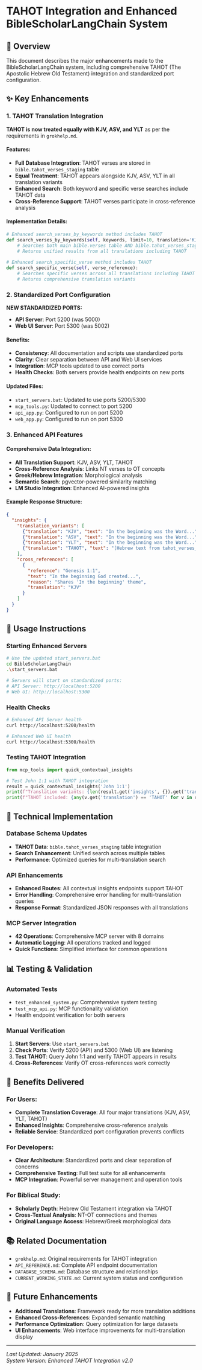# TAHOT Integration and Enhanced BibleScholarLangChain System

<!--
Copyright (c) 2025 BibleScholarLangChain Project

Licensed under the BibleScholarLangChain Personal Biblical Use License.
This software is free for personal biblical study, research, and educational use.
Commercial use requires written permission and payment of licensing fees.
See LICENSE file for full terms.
-->

## 🌟 Overview

This document describes the major enhancements made to the BibleScholarLangChain system, including comprehensive TAHOT (The Apostolic Hebrew Old Testament) integration and standardized port configuration.

## ✨ Key Enhancements

### 1. TAHOT Translation Integration

**TAHOT is now treated equally with KJV, ASV, and YLT** as per the requirements in `grokhelp.md`.

#### Features:
- **Full Database Integration**: TAHOT verses are stored in `bible.tahot_verses_staging` table
- **Equal Treatment**: TAHOT appears alongside KJV, ASV, YLT in all translation variants
- **Enhanced Search**: Both keyword and specific verse searches include TAHOT data
- **Cross-Reference Support**: TAHOT verses participate in cross-reference analysis

#### Implementation Details:
```python
# Enhanced search_verses_by_keywords method includes TAHOT
def search_verses_by_keywords(self, keywords, limit=10, translation='KJV'):
    # Searches both main bible.verses table AND bible.tahot_verses_staging
    # Returns unified results from all translations including TAHOT
    
# Enhanced search_specific_verse method includes TAHOT
def search_specific_verse(self, verse_reference):
    # Searches specific verses across all translations including TAHOT
    # Returns comprehensive translation variants
```

### 2. Standardized Port Configuration

**NEW STANDARDIZED PORTS:**
- **API Server**: Port 5200 (was 5000)
- **Web UI Server**: Port 5300 (was 5002)

#### Benefits:
- **Consistency**: All documentation and scripts use standardized ports
- **Clarity**: Clear separation between API and Web UI services
- **Integration**: MCP tools updated to use correct ports
- **Health Checks**: Both servers provide health endpoints on new ports

#### Updated Files:
- `start_servers.bat`: Updated to use ports 5200/5300
- `mcp_tools.py`: Updated to connect to port 5200
- `api_app.py`: Configured to run on port 5200
- `web_app.py`: Configured to run on port 5300

### 3. Enhanced API Features

#### Comprehensive Data Integration:
- **All Translation Support**: KJV, ASV, YLT, TAHOT
- **Cross-Reference Analysis**: Links NT verses to OT concepts
- **Greek/Hebrew Integration**: Morphological analysis
- **Semantic Search**: pgvector-powered similarity matching
- **LM Studio Integration**: Enhanced AI-powered insights

#### Example Response Structure:
```json
{
  "insights": {
    "translation_variants": [
      {"translation": "KJV", "text": "In the beginning was the Word..."},
      {"translation": "ASV", "text": "In the beginning was the Word..."},
      {"translation": "YLT", "text": "In the beginning was the Word..."},
      {"translation": "TAHOT", "text": "[Hebrew text from tahot_verses_staging]"}
    ],
    "cross_references": [
      {
        "reference": "Genesis 1:1",
        "text": "In the beginning God created...",
        "reason": "Shares 'In the beginning' theme",
        "translation": "KJV"
      }
    ]
  }
}
```

## 🚀 Usage Instructions

### Starting Enhanced Servers
```bash
# Use the updated start_servers.bat
cd BibleScholarLangChain
.\start_servers.bat

# Servers will start on standardized ports:
# API Server: http://localhost:5200
# Web UI: http://localhost:5300
```

### Health Checks
```bash
# Enhanced API Server health
curl http://localhost:5200/health

# Enhanced Web UI health  
curl http://localhost:5300/health
```

### Testing TAHOT Integration
```python
from mcp_tools import quick_contextual_insights

# Test John 1:1 with TAHOT integration
result = quick_contextual_insights('John 1:1')
print(f"Translation variants: {len(result.get('insights', {}).get('translation_variants', []))}")
print(f"TAHOT included: {any(v.get('translation') == 'TAHOT' for v in result.get('insights', {}).get('translation_variants', []))}")
```

## 🔧 Technical Implementation

### Database Schema Updates
- **TAHOT Data**: `bible.tahot_verses_staging` table integration
- **Search Enhancement**: Unified search across multiple tables
- **Performance**: Optimized queries for multi-translation search

### API Enhancements
- **Enhanced Routes**: All contextual insights endpoints support TAHOT
- **Error Handling**: Comprehensive error handling for multi-translation queries
- **Response Format**: Standardized JSON responses with all translations

### MCP Server Integration
- **42 Operations**: Comprehensive MCP server with 8 domains
- **Automatic Logging**: All operations tracked and logged
- **Quick Functions**: Simplified interface for common operations

## 📊 Testing & Validation

### Automated Tests
- `test_enhanced_system.py`: Comprehensive system testing
- `test_mcp_api.py`: MCP functionality validation
- Health endpoint verification for both servers

### Manual Verification
1. **Start Servers**: Use `start_servers.bat`
2. **Check Ports**: Verify 5200 (API) and 5300 (Web UI) are listening
3. **Test TAHOT**: Query John 1:1 and verify TAHOT appears in results
4. **Cross-References**: Verify OT cross-references work correctly

## 🎯 Benefits Delivered

### For Users:
- **Complete Translation Coverage**: All four major translations (KJV, ASV, YLT, TAHOT)
- **Enhanced Insights**: Comprehensive cross-reference analysis
- **Reliable Service**: Standardized port configuration prevents conflicts

### For Developers:
- **Clear Architecture**: Standardized ports and clear separation of concerns
- **Comprehensive Testing**: Full test suite for all enhancements
- **MCP Integration**: Powerful server management and operation tools

### For Biblical Study:
- **Scholarly Depth**: Hebrew Old Testament integration via TAHOT
- **Cross-Textual Analysis**: NT-OT connections and themes
- **Original Language Access**: Hebrew/Greek morphological data

## 📚 Related Documentation

- `grokhelp.md`: Original requirements for TAHOT integration
- `API_REFERENCE.md`: Complete API endpoint documentation
- `DATABASE_SCHEMA.md`: Database structure and relationships
- `CURRENT_WORKING_STATE.md`: Current system status and configuration

## 🔄 Future Enhancements

- **Additional Translations**: Framework ready for more translation additions
- **Enhanced Cross-References**: Expanded semantic matching
- **Performance Optimization**: Query optimization for large datasets
- **UI Enhancements**: Web interface improvements for multi-translation display

---

*Last Updated: January 2025*  
*System Version: Enhanced TAHOT Integration v2.0* 